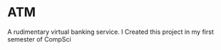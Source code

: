# ATM
A rudimentary virtual banking service.
I Created this project in my first semester of CompSci
